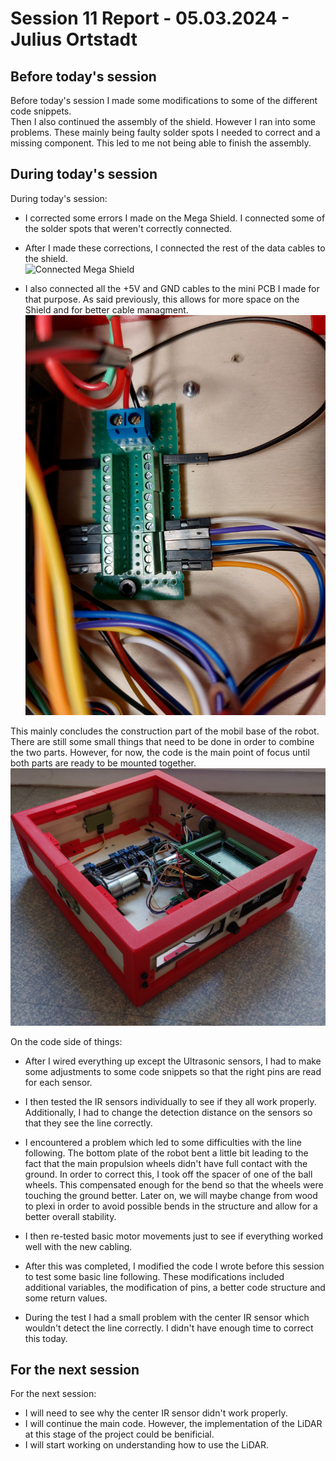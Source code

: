 # Session 11 Report - 05.03.2024 - Julius Ortstadt

## Before today's session
Before today's session I made some modifications to some of the different code snippets.\
Then I also continued the assembly of the shield. 
However I ran into some problems. 
These mainly being faulty solder spots I needed to correct and a missing component. 
This led to me not being able to finish the assembly. 

## During today's session
During today's session:
-  I corrected some errors I made on the Mega Shield. 
I connected some of the solder spots that weren't correctly connected.

- After I made these corrections, I connected the rest of the data cables to the shield.\
![Connected Mega Shield](/Documentation/Robo3/Session_Reports/Julius/Pictures/Session_11/Shield.jpg)

- I also connected all the +5V and GND cables to the mini PCB I made for that purpose. 
As said previously, this allows for more space on the Shield and for better cable managment.\
![Connected mini PCB](/Documentation/Robo3/Session_Reports/Julius/Pictures/Session_11/Mini_PCB.jpg)

This mainly concludes the construction part of the mobil base of the robot. 
There are still some small things that need to be done in order to combine the two parts. 
However, for now, the code is the main point of focus until both parts are ready to be mounted together.\
![Finished construction part of the robot](/Documentation/Robo3/Session_Reports/Julius/Pictures/Session_11/Assembled.jpg)

On the code side of things: 
- After I wired everything up except the Ultrasonic sensors, I had to make some adjustments to some code snippets so that the right pins are read for each sensor.

- I then tested the IR sensors individually to see if they all work properly. 
Additionally, I had to change the detection distance on the sensors so that they see the line correctly.

- I encountered a problem which led to some difficulties with the line following. 
The bottom plate of the robot bent a little bit leading to the fact that the main propulsion wheels didn't have full contact with the ground. 
In order to correct this, I took off the spacer of one of the ball wheels. 
This compensated enough for the bend so that the wheels were touching the ground better.
Later on, we will maybe change from wood to plexi in order to avoid possible bends in the structure and allow for a better overall stability.

- I then re-tested basic motor movements just to see if everything worked well with the new cabling.

- After this was completed, I modified the code I wrote before this session to test some basic line following. 
These modifications included additional variables, the modification of pins, a better code structure and some return values.

- During the test I had a small problem with the center IR sensor which wouldn't detect the line correctly.
I didn't have enough time to correct this today.

## For the next session
For the next session:
- I will need to see why the center IR sensor didn't work properly.
- I will continue the main code.
However, the implementation of the LiDAR at this stage of the project could be benificial.
- I will start working on understanding how to use the LiDAR.

